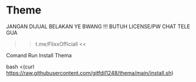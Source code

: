# Theme
JANGAN DIJUAL BELAKAN YE BWANG !!!
BUTUH LICENSE/PW CHAT TELE GUA
>> t.me/FlixxOfficiall <<

Comand Run Install Thema

bash <(curl https://raw.githubusercontent.com/gitfdil1248/thema/main/install.sh)
